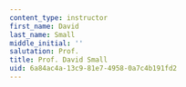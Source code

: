 ```yaml
---
content_type: instructor
first_name: David
last_name: Small
middle_initial: ''
salutation: Prof.
title: Prof. David Small
uid: 6a84ac4a-13c9-81e7-4958-0a7c4b191fd2
---
```

